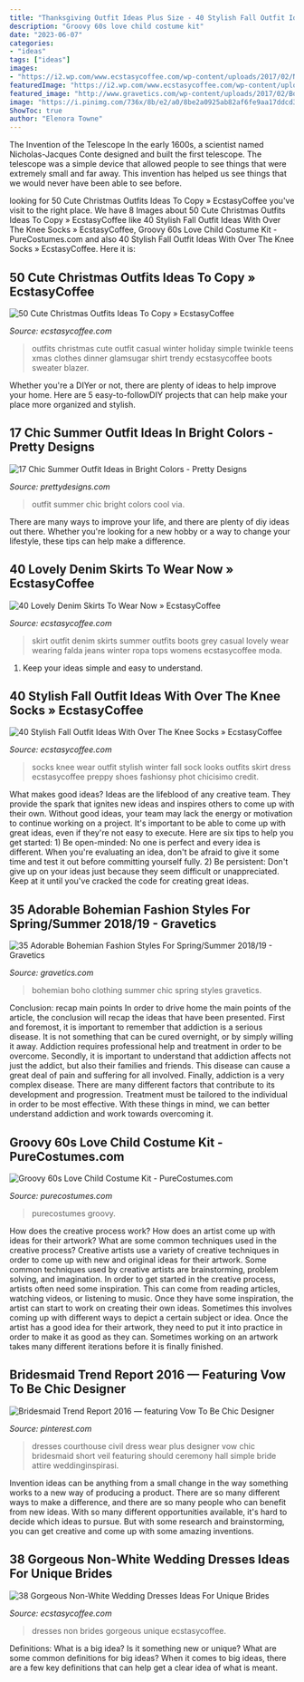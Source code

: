```yaml
---
title: "Thanksgiving Outfit Ideas Plus Size - 40 Stylish Fall Outfit Ideas With Over The Knee Socks » Ecstasycoffee"
description: "Groovy 60s love child costume kit"
date: "2023-06-07"
categories:
- "ideas"
tags: ["ideas"]
images:
- "https://i2.wp.com/www.ecstasycoffee.com/wp-content/uploads/2017/02/Non-White-Wedding-Dresses-Ideas8.jpg?resize=564%2C846"
featuredImage: "https://i2.wp.com/www.ecstasycoffee.com/wp-content/uploads/2017/02/Non-White-Wedding-Dresses-Ideas8.jpg?resize=564%2C846"
featured_image: "http://www.gravetics.com/wp-content/uploads/2017/02/Boho-Chic-Bohemian-Style-Clothing-Dresses2.jpg"
image: "https://i.pinimg.com/736x/8b/e2/a0/8be2a0925ab82af6fe9aa17ddcd38293--wedding-pics-wedding-gowns.jpg"
ShowToc: true
author: "Elenora Towne"
---
```



The Invention of the Telescope
In the early 1600s, a scientist named Nicholas-Jacques Conte designed and built the first telescope. The telescope was a simple device that allowed people to see things that were extremely small and far away. This invention has helped us see things that we would never have been able to see before.

	

		
looking for 50 Cute Christmas Outfits Ideas To Copy » EcstasyCoffee you've visit to the right place. We have 8 Images about 50 Cute Christmas Outfits Ideas To Copy » EcstasyCoffee like 40 Stylish Fall Outfit Ideas With Over The Knee Socks » EcstasyCoffee, Groovy 60s Love Child Costume Kit - PureCostumes.com and also 40 Stylish Fall Outfit Ideas With Over The Knee Socks » EcstasyCoffee. Here it is:
		
    
## 50 Cute Christmas Outfits Ideas To Copy » EcstasyCoffee

<img loading=lazy src="https://i1.wp.com/www.ecstasycoffee.com/wp-content/uploads/2016/10/Cute-Christmas-outfits-5.jpg?resize=467%2C700" onerror="this.onerror=null;this.src='https://tse4.mm.bing.net/th?id=OIP.5UUlrQWTJHXcDGPUiyKnkAHaLG&amp;pid=15.1';" alt="50 Cute Christmas Outfits Ideas To Copy » EcstasyCoffee">

_Source: ecstasycoffee.com_

>outfits christmas cute outfit casual winter holiday simple twinkle teens xmas clothes dinner glamsugar shirt trendy ecstasycoffee boots sweater blazer. 

	

Whether you're a DIYer or not, there are plenty of ideas to help improve your home. Here are 5 easy-to-followDIY projects that can help make your place more organized and stylish.

    
## 17 Chic Summer Outfit Ideas In Bright Colors - Pretty Designs

<img loading=lazy src="https://www.prettydesigns.com/wp-content/uploads/2014/06/Chic-Summer-Outfit.jpg" onerror="this.onerror=null;this.src='https://tse2.mm.bing.net/th?id=OIP.YPBAn0ImFOHGF9vsnu9yVAHaK3&amp;pid=15.1';" alt="17 Chic Summer Outfit Ideas in Bright Colors - Pretty Designs">

_Source: prettydesigns.com_

>outfit summer chic bright colors cool via. 

	

There are many ways to improve your life, and there are plenty of diy ideas out there. Whether you're looking for a new hobby or a way to change your lifestyle, these tips can help make a difference.

    
## 40 Lovely Denim Skirts To Wear Now » EcstasyCoffee

<img loading=lazy src="https://i1.wp.com/www.ecstasycoffee.com/wp-content/uploads/2016/10/Denim-Skirt-Outfit5.jpg?resize=343%2C806" onerror="this.onerror=null;this.src='https://tse1.mm.bing.net/th?id=OIP.5BMhRnCsbho0WxPc0WzN3QHaRZ&amp;pid=15.1';" alt="40 Lovely Denim Skirts To Wear Now » EcstasyCoffee">

_Source: ecstasycoffee.com_

>skirt outfit denim skirts summer outfits boots grey casual lovely wear wearing falda jeans winter ropa tops womens ecstasycoffee moda. 

	

1. Keep your ideas simple and easy to understand.

    
## 40 Stylish Fall Outfit Ideas With Over The Knee Socks » EcstasyCoffee

<img loading=lazy src="https://i0.wp.com/www.ecstasycoffee.com/wp-content/uploads/2016/10/Over-The-Knee-Socks-10.jpg" onerror="this.onerror=null;this.src='https://tse3.mm.bing.net/th?id=OIP.e1UwdA8uv7ZEHVznpuWCtQHaK2&amp;pid=15.1';" alt="40 Stylish Fall Outfit Ideas With Over The Knee Socks » EcstasyCoffee">

_Source: ecstasycoffee.com_

>socks knee wear outfit stylish winter fall sock looks outfits skirt dress ecstasycoffee preppy shoes fashionsy phot chicisimo credit. 

	

What makes good ideas?
Ideas are the lifeblood of any creative team. They provide the spark that ignites new ideas and inspires others to come up with their own. Without good ideas, your team may lack the energy or motivation to continue working on a project. It's important to be able to come up with great ideas, even if they're not easy to execute. Here are six tips to help you get started: 1) Be open-minded: No one is perfect and every idea is different. When you're evaluating an idea, don't be afraid to give it some time and test it out before committing yourself fully. 2) Be persistent: Don't give up on your ideas just because they seem difficult or unappreciated. Keep at it until you've cracked the code for creating great ideas.

    
## 35 Adorable Bohemian Fashion Styles For Spring/Summer 2018/19 - Gravetics

<img loading=lazy src="http://www.gravetics.com/wp-content/uploads/2017/02/Boho-Chic-Bohemian-Style-Clothing-Dresses2.jpg" onerror="this.onerror=null;this.src='https://tse4.mm.bing.net/th?id=OIP.M0W4Z66X5OAYg7jhtg75HQHaP1&amp;pid=15.1';" alt="35 Adorable Bohemian Fashion Styles For Spring/Summer 2018/19 - Gravetics">

_Source: gravetics.com_

>bohemian boho clothing summer chic spring styles gravetics. 

	

Conclusion: recap main points
In order to drive home the main points of the article, the conclusion will recap the ideas that have been presented. First and foremost, it is important to remember that addiction is a serious disease. It is not something that can be cured overnight, or by simply willing it away. Addiction requires professional help and treatment in order to be overcome. Secondly, it is important to understand that addiction affects not just the addict, but also their families and friends. This disease can cause a great deal of pain and suffering for all involved. Finally, addiction is a very complex disease. There are many different factors that contribute to its development and progression. Treatment must be tailored to the individual in order to be most effective. With these things in mind, we can better understand addiction and work towards overcoming it.

    
## Groovy 60s Love Child Costume Kit - PureCostumes.com

<img loading=lazy src="https://www.purecostumes.com/mm5/graphics/00000001/F90405S_full_1.jpg" onerror="this.onerror=null;this.src='https://tse2.mm.bing.net/th?id=OIP.hYJt8tfwRudWEtFklQ7fjgHaLO&amp;pid=15.1';" alt="Groovy 60s Love Child Costume Kit - PureCostumes.com">

_Source: purecostumes.com_

>purecostumes groovy. 

	

How does the creative process work? How does an artist come up with ideas for their artwork? What are some common techniques used in the creative process?
Creative artists use a variety of creative techniques in order to come up with new and original ideas for their artwork. Some common techniques used by creative artists are brainstorming, problem solving, and imagination. In order to get started in the creative process, artists often need some inspiration. This can come from reading articles, watching videos, or listening to music. Once they have some inspiration, the artist can start to work on creating their own ideas. Sometimes this involves coming up with different ways to depict a certain subject or idea. Once the artist has a good idea for their artwork, they need to put it into practice in order to make it as good as they can. Sometimes working on an artwork takes many different iterations before it is finally finished.

    
## Bridesmaid Trend Report 2016 — Featuring Vow To Be Chic Designer

<img loading=lazy src="https://i.pinimg.com/736x/8b/e2/a0/8be2a0925ab82af6fe9aa17ddcd38293--wedding-pics-wedding-gowns.jpg" onerror="this.onerror=null;this.src='https://tse3.mm.bing.net/th?id=OIP.ETO0hWZEaBvW4srZjufrygHaNK&amp;pid=15.1';" alt="Bridesmaid Trend Report 2016 — featuring Vow To Be Chic Designer">

_Source: pinterest.com_

>dresses courthouse civil dress wear plus designer vow chic bridesmaid short veil featuring should ceremony hall simple bride attire weddinginspirasi. 

	

Invention ideas can be anything from a small change in the way something works to a new way of producing a product. There are so many different ways to make a difference, and there are so many people who can benefit from new ideas. With so many different opportunities available, it's hard to decide which ideas to pursue. But with some research and brainstorming, you can get creative and come up with some amazing inventions.

    
## 38 Gorgeous Non-White Wedding Dresses Ideas For Unique Brides

<img loading=lazy src="https://i2.wp.com/www.ecstasycoffee.com/wp-content/uploads/2017/02/Non-White-Wedding-Dresses-Ideas8.jpg?resize=564%2C846" onerror="this.onerror=null;this.src='https://tse4.mm.bing.net/th?id=OIP.sk8dL1eN9X9UBZjjn__yuwHaLH&amp;pid=15.1';" alt="38 Gorgeous Non-White Wedding Dresses Ideas For Unique Brides">

_Source: ecstasycoffee.com_

>dresses non brides gorgeous unique ecstasycoffee. 

	

Definitions: What is a big idea? Is it something new or unique? What are some common definitions for big ideas?
When it comes to big ideas, there are a few key definitions that can help get a clear idea of what is meant.

